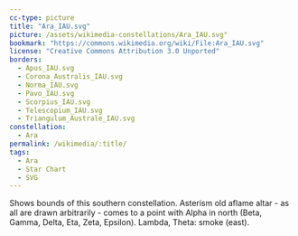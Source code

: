 ```yaml
---
cc-type: picture
title: "Ara_IAU.svg"
picture: /assets/wikimedia-constellations/Ara_IAU.svg"
bookmark: "https://commons.wikimedia.org/wiki/File:Ara_IAU.svg"
license: "Creative Commons Attribution 3.0 Unported"
borders:
  - Apus_IAU.svg
  - Corona_Australis_IAU.svg
  - Norma_IAU.svg
  - Pavo_IAU.svg
  - Scorpius_IAU.svg
  - Telescopium_IAU.svg
  - Triangulum_Australe_IAU.svg
constellation:
  - Ara
permalink: /wikimedia/:title/
tags:
  - Ara
  - Star Chart
  - SVG
---
```

Shows bounds of this southern constellation. Asterism old aflame altar - as all are drawn arbitrarily - comes to a point with Alpha in north (Beta, Gamma, Delta, Eta, Zeta, Epsilon). Lambda, Theta: smoke (east).